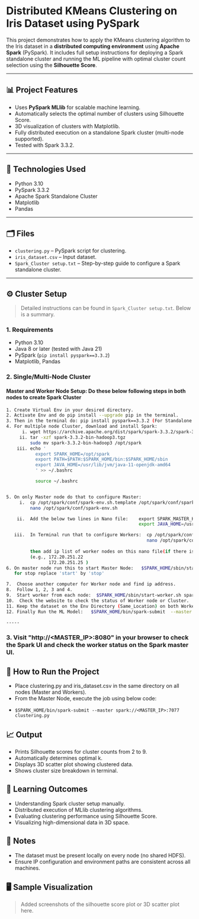 
# Distributed KMeans Clustering on Iris Dataset using PySpark

This project demonstrates how to apply the KMeans clustering algorithm to the Iris dataset in a **distributed computing environment** using **Apache Spark** (PySpark). It includes full setup instructions for deploying a Spark standalone cluster and running the ML pipeline with optimal cluster count selection using the **Silhouette Score**.

---

## 📊 Project Features

- Uses **PySpark MLlib** for scalable machine learning.
- Automatically selects the optimal number of clusters using Silhouette Score.
- 3D visualization of clusters with Matplotlib.
- Fully distributed execution on a standalone Spark cluster (multi-node supported).
- Tested with Spark 3.3.2.

---

## 🧰 Technologies Used

- Python 3.10
- PySpark 3.3.2
- Apache Spark Standalone Cluster
- Matplotlib
- Pandas

---

## 🗂 Files

- `clustering.py` – PySpark script for clustering.
- `iris_dataset.csv` – Input dataset.
- `Spark_Cluster setup.txt` – Step-by-step guide to configure a Spark standalone cluster.

---

## ⚙️ Cluster Setup

> Detailed instructions can be found in `Spark_Cluster setup.txt`. Below is a summary.

### 1. Requirements

- Python 3.10
- Java 8 or later (tested with Java 21)
- PySpark (`pip install pyspark==3.3.2`)
- Matplotlib, Pandas

### 2. Single/Multi-Node Cluster

#### Master and Worker Node Setup: Do these below following steps in both nodes to create Spark Cluster

```bash
1. Create Virtual Env in your desired directory.
2. Activate Env and do pip install --upgrade pip in the terminal.
3. Then in the terminal do: pip install pyspark==3.3.2 (For Standalone Cluster)
4. For multiple node Cluster, download and install Spark:
      i. wget https://archive.apache.org/dist/spark/spark-3.3.2/spark-3.3.2-bin-hadoop3.tgz
     ii. tar -xzf spark-3.3.2-bin-hadoop3.tgz
         sudo mv spark-3.3.2-bin-hadoop3 /opt/spark
    iii. echo '
           export SPARK_HOME=/opt/spark
           export PATH=$PATH:$SPARK_HOME/bin:$SPARK_HOME/sbin
           export JAVA_HOME=/usr/lib/jvm/java-11-openjdk-amd64
           ' >> ~/.bashrc

           source ~/.bashrc


5. On only Master node do that to configure Master:
     i.  cp /opt/spark/conf/spark-env.sh.template /opt/spark/conf/spark-env.sh
         nano /opt/spark/conf/spark-env.sh

    ii.  Add the below two lines in Nano file:    export SPARK_MASTER_HOST= <master-ip address> (e.g, 172.20.251.25)
                                                  export JAVA_HOME=/usr/lib/jvm/java-11-openjdk-amd64

   iii.  In Terminal run that to configure Workers:  cp /opt/spark/conf/workers.template /opt/spark/conf/workers
                                                     nano /opt/spark/conf/workers
          
         then add ip list of worker nodes on this nano file(if there is localhost, replace by master node ip and add all the worker node ip addresses)
         (e.g., 172.20.251.22
                172.20.251.25 )          
6. On master node run this to start Master Node:   $SPARK_HOME/sbin/start-master.sh  or $SPARK_HOME/sbin/start-master.sh --host 0.0.0.0
   for stop replace 'start' by 'stop'

7.  Choose another computer for Worker node and find ip address.
8.  Follow 1, 2, 3 and 4.
9.  Start worker from each node:  $SPARK_HOME/sbin/start-worker.sh spark://<MASTER_IP>:7077
10.  Check the website to check the status of Worker node or Cluster.
11. Keep the dataset on the Env Directory (Same_Location) on both Worker and Master Node. (Because there is no common File System e,g., HDFS)
12. Finally Run the ML Model:   $SPARK_HOME/bin/spark-submit  --master spark://172.20.252.53:7077  clustering.py (Replace ip address by Master Node ip address.)

-----
````
### 3. Visit "http://<MASTER_IP>:8080" in your browser to check the Spark UI and check the worker status on the Spark master UI.

## 🚀 How to Run the Project
- Place clustering.py and iris_dataset.csv in the same directory on all nodes (Master and Workers).
- From the Master Node, execute the job using below code:
-     $SPARK_HOME/bin/spark-submit --master spark://<MASTER_IP>:7077 clustering.py

## 📈 Output
- Prints Silhouette scores for cluster counts from 2 to 9.
- Automatically determines optimal k.
- Displays 3D scatter plot showing clustered data.
- Shows cluster size breakdown in terminal.
  
## 🧠 Learning Outcomes
- Understanding Spark cluster setup manually.
- Distributed execution of MLlib clustering algorithms.
- Evaluating clustering performance using Silhouette Score.
- Visualizing high-dimensional data in 3D space.

## 📌 Notes
- The dataset must be present locally on every node (no shared HDFS).
- Ensure IP configuration and environment paths are consistent across all machines.

## 🖥️ Sample Visualization
> Added screenshots of the silhouette score plot or 3D scatter plot here.
 
